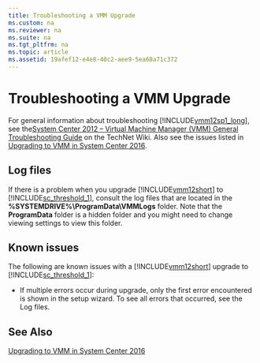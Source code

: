 ```yaml
---
title: Troubleshooting a VMM Upgrade
ms.custom: na
ms.reviewer: na
ms.suite: na
ms.tgt_pltfrm: na
ms.topic: article
ms.assetid: 19afef12-e4e8-40c2-aee9-5ea68a71c372
---
```

# Troubleshooting a VMM Upgrade
For general information about troubleshooting [!INCLUDE[vmm12sp1_long](./Token/vmm12sp1_long_md.md)], see the[System Center 2012 – Virtual Machine Manager (VMM) General Troubleshooting Guide](http://social.technet.microsoft.com/wiki/contents/articles/8826.system-center-2012-virtual-machine-manager-vmm-general-troubleshooting-guide.aspx) on the TechNet Wiki. Also see the issues listed in [Upgrading to VMM in System Center 2016](./Upgrading-to-VMM-in-System-Center-2016.md).

## Log files
If there is a problem when you upgrade [!INCLUDE[vmm12short](./Token/vmm12short_md.md)] to [!INCLUDE[sc_threshold_1](./Token/sc_threshold_1_md.md)], consult the log files that are located in the **%SYSTEMDRIVE%\\ProgramData\\VMMLogs** folder. Note that the **ProgramData** folder is a hidden folder and you might need to change viewing settings to view this folder.

## Known issues
The following are known issues with a [!INCLUDE[vmm12short](./Token/vmm12short_md.md)] upgrade to [!INCLUDE[sc_threshold_1](./Token/sc_threshold_1_md.md)]:

-   If multiple errors occur during upgrade, only the first error encountered is shown in the setup wizard. To see all errors that occurred, see the Log files.

## See Also
[Upgrading to VMM in System Center 2016](./Upgrading-to-VMM-in-System-Center-2016.md)


